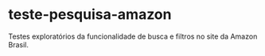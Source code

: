 # teste-pesquisa-amazon
Testes exploratórios da funcionalidade de busca e filtros no site da Amazon Brasil.
